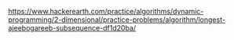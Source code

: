 https://www.hackerearth.com/practice/algorithms/dynamic-programming/2-dimensional/practice-problems/algorithm/longest-ajeebogareeb-subsequence-df1d20ba/
